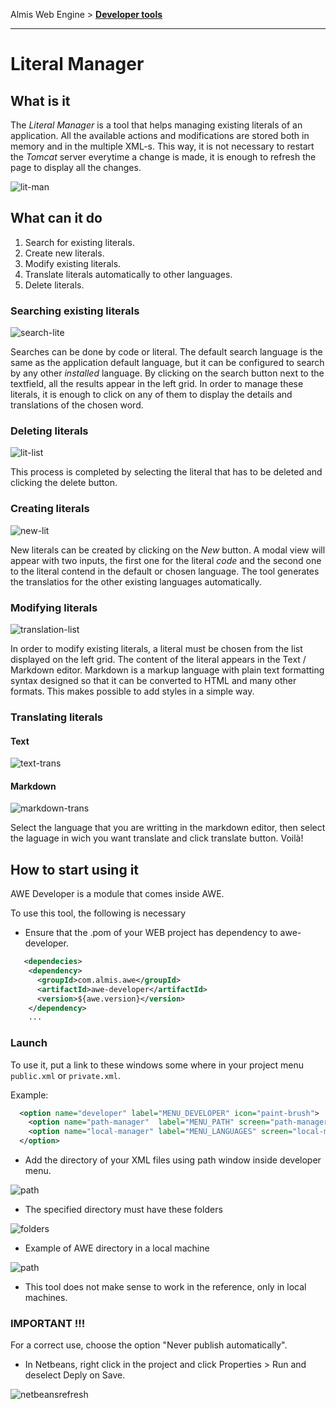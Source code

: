 Almis Web Engine > **[Developer tools](developer-tools.md)**

---

# **Literal Manager**

## What is it

The *Literal Manager* is a tool that helps managing existing literals of an application. All the available actions and modifications are stored both in memory and in the multiple XML-s. This way, it is not necessary to restart the *Tomcat* server everytime a change is made, it is enough to refresh the page to display all the changes.

![lit-man](images/lit-man.png)

## What can it do

1. Search for existing literals.
2. Create new literals.
3. Modify existing literals.
4. Translate literals automatically to other languages.
5. Delete literals.

### Searching existing literals

![search-lite](images/search-lite.png)

Searches can be done by code or literal. The default search language is the same as the application default language, but it can be configured to search by any other *installed* language. By clicking on the search button next to the textfield, all the results appear in the left grid. In order to manage these literals, it is enough to click on any of them to display the details and translations of the chosen word.

### Deleting literals

![lit-list](images/lit-list.png)

This process is completed by selecting the literal that has to be deleted and clicking the delete button.

### Creating literals

![new-lit](images/new-lit.png)

New literals can be created by clicking on the *New* button. A modal view will appear with two inputs, the first one for the literal *code* and the second one to the literal contend in the default or chosen language. The tool generates the translatios for the other existing languages automatically.

### Modifying literals

![translation-list](images/translation-list.png)

In order to modify existing literals, a literal must be chosen from the list displayed on the left grid. The content of the literal appears in the Text / Markdown editor. Markdown is a markup language with plain text formatting syntax designed so that it can be converted to HTML and many other formats. This makes possible to add styles in a simple way.

### Translating literals

#### Text

![text-trans](images/text-trans.png)

#### Markdown

![markdown-trans](images/markdown-trans.png)

Select the language that you are writting in the markdown editor, then select the laguage in wich you want translate and click translate button. Voilà!

## How to start using it

AWE Developer is a module that comes inside AWE. 

To use this tool, the following is necessary

- Ensure that the .pom of your WEB project has dependency to awe-developer.

``` XML
   <dependecies>
    <dependency>
      <groupId>com.almis.awe</groupId>
      <artifactId>awe-developer</artifactId>
      <version>${awe.version}</version>
    </dependency>
    ...
```

### Launch

To use it, put a link to these windows some where in your project menu `public.xml` or `private.xml`.

Example:

``` XML
  <option name="developer" label="MENU_DEVELOPER" icon="paint-brush">
    <option name="path-manager"  label="MENU_PATH" screen="path-manager" icon="italic"/>
    <option name="local-manager" label="MENU_LANGUAGES" screen="local-manager" icon="language"/>
  </option>
```

- Add  the directory of your XML files using path window inside developer menu.

![path](images/path.png)

- The specified directory must have these folders

![folders](images/folders.png)

- Example of AWE directory in a local machine

![path](images/path.png)

* This tool does not make sense to work in the reference, only in local machines.

### IMPORTANT !!!

For a correct use, choose the option "Never publish automatically". 

* In Netbeans, right click in the project and click Properties > Run and deselect Deply on Save. 

![netbeansrefresh](images/netbeansrefresh.png)
